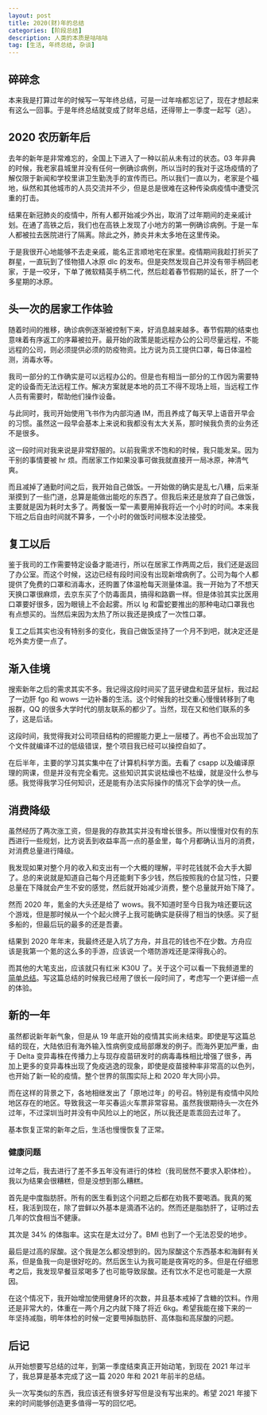 ```yaml
---
layout: post
title: 2020(财)年的总结
categories: [阶段总结]
description: 人类的本质是咕咕咕
tag: [生活, 年终总结, 杂谈]
---
```


## 碎碎念

本来我是打算过年的时候写一写年终总结，可是一过年啥都忘记了，现在才想起来有这么一回事。于是年终总结就变成了财年总结，还得带上一季度一起写（逃）。

## 2020 农历新年后

去年的新年是非常难忘的，全国上下进入了一种以前从未有过的状态。03 年非典的时候，我老家县城里并没有任何一例确诊病例，所以当时的我对于这场疫情的了解仅限于新闻和学校里讲卫生勤洗手的宣传而已。所以我们一直以为，老家是个福地，纵然和其他城市的人员交流并不少，但是总是很难在这种传染病疫情中遭受沉重的打击。

结果在新冠肺炎的疫情中，所有人都开始减少外出，取消了过年期间的走亲戚计划。在通了高铁之后，我们也在高铁上发现了小地方的第一例确诊病例。于是一车人都被拉去医院进行了隔离。除此之外，肺炎并未太多地在这里传染。

于是我很开心地能够不去走亲戚，能名正言顺地宅在家里。疫情期间我趁打折买了群星，一直玩到了怪物猎人冰原 dlc 的发布。但是突然发现自己并没有带手柄回老家，于是一咬牙，下单了微软精英手柄二代，然后趁着春节假期的延长，肝了一个多星期的冰原。

## 头一次的居家工作体验

随着时间的推移，确诊病例逐渐被控制下来，好消息越来越多。春节假期的结束也意味着有序返工的序幕被拉开。最开始的政策是能远程办公的公司尽量远程，不能远程的公司，则必须提供必须的防疫物资。比方说为员工提供口罩，每日体温检测，消毒水等。

我司一部分的工作确实是可以远程办公的。但是也有相当一部分的工作因为需要特定的设备而无法远程工作。解决方案就是本地的员工不得不现场上班，当远程工作人员有需要时，帮助他们操作设备。

与此同时，我司开始使用飞书作为内部沟通 IM，而且养成了每天早上语音开早会的习惯。虽然这一段早会基本上来说和我都没有太大关系，那时候我负责的业务还不是很多。

这一段时间对我来说是非常舒服的。以前我需求不饱和的时候，我只能发呆。因为干别的事情要被 hr 烦。而居家工作如果没事可做我就直接开一局冰原，神清气爽。

而且减掉了通勤时间之后，我开始自己做饭。一开始做的确实是乱七八糟，后来渐渐摸到了一些门道，总算是能做出能吃的东西了。但我后来还是放弃了自己做饭，主要就是因为耗时太多了。两餐饭一荤一素要用掉我将近一个小时的时间。本来我下班之后自由时间就不算多，一个小时的做饭时间根本没法接受。

## 复工以后

鉴于我司的工作需要特定设备才能进行，所以在居家工作两周之后，我们还是返回了办公室。而这个时候，这边已经有段时间没有出现新增病例了。公司为每个人都提供了免费的口罩和消毒水，还购置了体温枪每天测量体温。我一开始为了不想天天换口罩很麻烦，去京东买了个防毒面具，搞得和路霸一样。但是体验其实比医用口罩要好很多，因为眼镜上不会起雾。所以 lg 和雷蛇要推出的那种电动口罩我也有点想买的。当然后来因为太热了所以我还是换成了一次性口罩。

复工之后其实也没有特别多的变化，我自己做饭坚持了一个月不到吧，就决定还是吃外卖方便一点了。

## 渐入佳境

搜索新年之后的需求其实不多。我记得这段时间买了蓝牙键盘和蓝牙鼠标，我过起了一边肝 fgo 和 wows 一边补番的生活。这个时候我的社交重心慢慢转移到了电报群，QQ 的很多大学时代的朋友联系的都少了。当然，现在又和他们联系的多了，这是后话。

这段时间，我觉得我对公司项目结构的把握能力更上一层楼了。再也不会出现加了个文件就编译不过的低级错误，整个项目我已经可以操控自如了。

在后半年，主要的学习其实集中在了计算机科学方面。去看了 csapp 以及编译原理的网课，但是并没有完全看完。这些知识其实说枯燥也不枯燥，就是没什么参与感。我觉得我学习任何知识，还是能有办法实际操作的情况下会学的快一点。

## 消费降级

虽然经历了两次涨工资，但是我的存款其实并没有增长很多。所以慢慢对仅有的东西进行一些规划，比方说丢到收益率高一点的基金里，每个月都确认当月的消费，对消费总量进行降级。

我发现如果对整个月的收入和支出有一个大概的理解，平时花钱就不会大手大脚了。总的来说就是知道自己每个月还能剩下多少钱，然后按照我的仓鼠习性，只要总量在下降就会产生不安的感觉，然后就开始减少消费，整个总量就开始下降了。

然而 2020 年，氪金的大头还是给了 wows。我不知道时至今日我为啥还要玩这个游戏，但是那时候从一个个起火牌子上我可能确实是获得了相当的快感。买了挺多船的，但最后玩的最多的还是吾妻。

结果到 2020 年年末，我最终还是入坑了方舟，并且花的钱也不在少数。方舟应该是我第一个氪的这么多的手游，应该说一个塔防游戏还是深得我心的。

而其他的大笔支出，应该就只有红米 K30U 了。关于这个可以看一下我频道里的[简单总结](https://t.me/RekiChannel/6269)。写这篇总结的时候我已经用了很长一段时间了，考虑写一个更详细一点的体验。

## 新的一年

虽然都说新年新气象，但是从 19 年底开始的疫情其实尚未结束。即使是写这篇总结的现在，大陆依旧有海外输入性病例变成局部爆发的例子。而海外更加严重，由于 Delta 变异毒株在传播力上与现存疫苗研发时的病毒毒株相比增强了很多，再加上更多的变异毒株出现了免疫逃逸的现象，即使是疫苗接种率非常高的以色列，也开始了新一轮的疫情。整个世界的氛围实际上和 2020 年大同小异。

而在这样的背景之下，各地相继发出了「原地过年」的号召。特别是有疫情中风险地区存在的地区。导致我这一年买春运火车票非常容易。虽然我很期待头一次在外过年，不过深圳当时并没有中风险以上的地区，所以我还是乖乖回去过年了。

基本恢复正常的新年之后，生活也慢慢恢复了正常。

### 健康问题

过年之后，我去进行了差不多五年没有进行的体检（我司居然不要求入职体检）。我以为结果会很糟糕，但是没想到那么糟糕。

首先是中度脂肪肝。所有的医生看到这个问题之后都在劝我不要喝酒。我真的冤枉，我活到现在，除了尝鲜以外基本是滴酒不沾的。然而还是脂肪肝了，证明过去几年的饮食相当不健康。

其次是 34% 的体脂率。这实在是太过分了。BMI 也到了一个无法忍受的地步。

最后是过高的尿酸。这个我是怎么都没想到的。因为尿酸这个东西基本和海鲜有关系，但是鱼我一向是很好吃的。然后医生认为我可能是夜宵吃的多。但是在仔细思考之后，我发现早餐豆浆喝多了也可能导致尿酸。还有饮水不足也可能是一大原因。

在这个情况下，我开始增加使用健身环的次数，并且基本戒掉了含糖的饮料。作用还是非常大的，体重在一两个月之内就下降了将近 6kg。希望我能在接下来的一年坚持减脂，明年体检的时候一定要甩掉脂肪肝、高体脂和高尿酸的问题。

## 后记

从开始想要写总结的过年，到第一季度结束真正开始动笔，到现在 2021 年过半了，我总算是基本完成了这一篇 2020 年和 2021 年前半的总结。

头一次写类似的东西，我应该还有很多好写但是没有写出来的。希望 2021 年接下来的时间能够创造更多值得一写的回忆吧。
